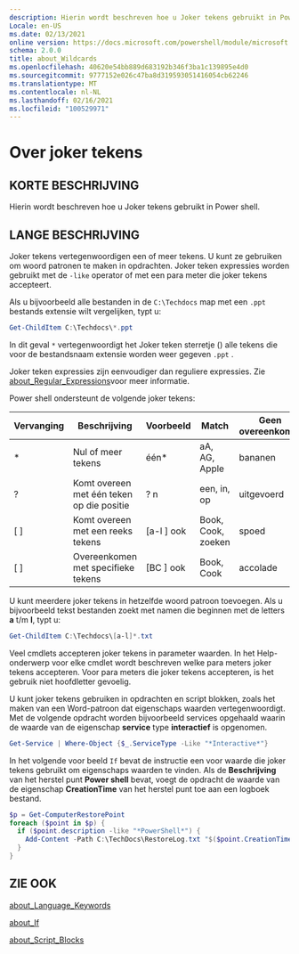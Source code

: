 ```yaml
---
description: Hierin wordt beschreven hoe u Joker tekens gebruikt in Power shell.
Locale: en-US
ms.date: 02/13/2021
online version: https://docs.microsoft.com/powershell/module/microsoft.powershell.core/about/about_wildcards?view=powershell-7.2&WT.mc_id=ps-gethelp
schema: 2.0.0
title: about_Wildcards
ms.openlocfilehash: 40620e54bb889d683192b346f3ba1c139895e4d0
ms.sourcegitcommit: 9777152e026c47ba8d319593051416054cb62246
ms.translationtype: MT
ms.contentlocale: nl-NL
ms.lasthandoff: 02/16/2021
ms.locfileid: "100529971"
---
```

# <a name="about-wildcards"></a>Over joker tekens

## <a name="short-description"></a>KORTE BESCHRIJVING

Hierin wordt beschreven hoe u Joker tekens gebruikt in Power shell.

## <a name="long-description"></a>LANGE BESCHRIJVING

Joker tekens vertegenwoordigen een of meer tekens. U kunt ze gebruiken om woord patronen te maken in opdrachten. Joker teken expressies worden gebruikt met de `-like` operator of met een para meter die joker tekens accepteert.

Als u bijvoorbeeld alle bestanden in de `C:\Techdocs` map met een `.ppt` bestands extensie wilt vergelijken, typt u:

```powershell
Get-ChildItem C:\Techdocs\*.ppt
```

In dit geval `*` vertegenwoordigt het Joker teken sterretje () alle tekens die voor de bestandsnaam extensie worden weer gegeven `.ppt` .

Joker teken expressies zijn eenvoudiger dan reguliere expressies. Zie [about_Regular_Expressions](./about_Regular_Expressions.md)voor meer informatie.

Power shell ondersteunt de volgende joker tekens:

|Vervanging|Beschrijving               |Voorbeeld |Match        |Geen overeenkomst|
|--------|--------------------------|--------|-------------|--------|
|\*      |Nul of meer tekens | één\*  | aA, AG, Apple | bananen |
|?       |Komt overeen met één teken op die positie | ? n | een, in, op | uitgevoerd |
|\[ \]   |Komt overeen met een reeks tekens | \[a-l \] ook | Book, Cook, zoeken | spoed |
|\[ \]   |Overeenkomen met specifieke tekens | \[BC \] ook | Book, Cook | accolade |

U kunt meerdere joker tekens in hetzelfde woord patroon toevoegen. Als u bijvoorbeeld tekst bestanden zoekt met namen die beginnen met de letters **a** t/m **l**, typt u:

```powershell
Get-ChildItem C:\Techdocs\[a-l]*.txt
```

Veel cmdlets accepteren joker tekens in parameter waarden. In het Help-onderwerp voor elke cmdlet wordt beschreven welke para meters joker tekens accepteren. Voor para meters die joker tekens accepteren, is het gebruik niet hoofdletter gevoelig.

U kunt joker tekens gebruiken in opdrachten en script blokken, zoals het maken van een Word-patroon dat eigenschaps waarden vertegenwoordigt. Met de volgende opdracht worden bijvoorbeeld services opgehaald waarin de waarde van de eigenschap **service** type **interactief** is opgenomen.

```powershell
Get-Service | Where-Object {$_.ServiceType -Like "*Interactive*"}
```

In het volgende voor beeld `If` bevat de instructie een voor waarde die joker tekens gebruikt om eigenschaps waarden te vinden. Als de **Beschrijving** van het herstel punt **Power shell** bevat, voegt de opdracht de waarde van de eigenschap **CreationTime** van het herstel punt toe aan een logboek bestand.

```powershell
$p = Get-ComputerRestorePoint
foreach ($point in $p) {
  if ($point.description -like "*PowerShell*") {
    Add-Content -Path C:\TechDocs\RestoreLog.txt "$($point.CreationTime)"
  }
}
```

## <a name="see-also"></a>ZIE OOK

[about_Language_Keywords](about_Language_Keywords.md)

[about_If](about_If.md)

[about_Script_Blocks](about_Script_Blocks.md)

